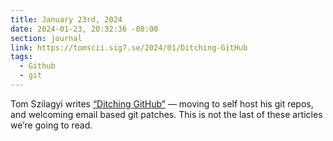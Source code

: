 ```yaml
---
title: January 23rd, 2024
date: 2024-01-23, 20:32:36 -08:00
section: journal
link: https://tomscii.sig7.se/2024/01/Ditching-GitHub
tags:
  - Github
  - git
---
```

Tom Szilagyi writes [“Ditching GitHub”](https://tomscii.sig7.se/2024/01/Ditching-GitHub) — moving to self host his git repos, and welcoming email based git patches. This is not the last of these articles we’re going to read.